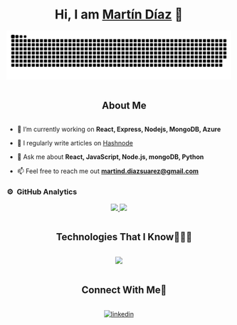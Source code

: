 <div align="center">
<h1 align="center">Hi, I am <a href="https://aristi.dev">Martín Díaz</a> 👋</h1>
</div>

<div align="center">
  <img  src="https://github.com/1999AZZAR/1999AZZAR/blob/readme/resources/img/grid-snake.svg"
       alt="snake" /></a>
</div>


<div id="user-content-toc">
  <ul align="center">
    <summary><h2 style="display: inline-block">About Me</h2></summary>
  </ul>
</div>


- 🔭 I’m currently working on **React, Express, Nodejs, MongoDB, Azure**

- 📝 I regularly write articles on [Hashnode](https://1010nishant.hashnode.dev/)

- 💬 Ask me about **React, JavaScript, Node.js, mongoDB, Python**

- 📫 Feel free to reach me out **martind.diazsuarez@gmail.com**




### ⚙️ &nbsp;GitHub Analytics

<p align="center">
<a href="https://github.com/diazms04">
  <img height="180em" src="https://github-readme-stats-eight-theta.vercel.app/api?username=diazms04&show_icons=true&theme=algolia&include_all_commits=true&count_private=true"/>
  <img height="180em" src="https://github-readme-stats-eight-theta.vercel.app/api/top-langs/?username=diazms04&layout=compact&langs_count=8&theme=algolia"/>
</a>
</p>

<div id="user-content-toc">
  <ul align="center">
    <summary><h2 style="display: inline-block">Technologies That I Know👨🏻‍💻</h2></summary>
  </ul>
</div>
<!--tech stack icons-->
<p align="center">
  <a href="https://skillicons.dev">
    <img src="https://skillicons.dev/icons?i=git,css,docker,postgres,dynamodb,express,figma,firebase,github,html,java,js,linux,nginx,mongodb,mysql,nextjs,nodejs,postman,py,react,tailwind,ts,scss,vscode&perline=14" />
  </a>
</p>


<!-- Connect with me -->
<!--h2 without bottom border-->
<div id="user-content-toc">
  <ul align="center">
    <summary><h2 style="display: inline-block">Connect With Me🤝</h2></summary>
  </ul>
</div>


<p align="center">
<a href="https://www.linkedin.com/in/martindiazs/" target="blank"><img align="center" src="https://user-images.githubusercontent.com/88904952/234979284-68c11d7f-1acc-4f0c-ac78-044e1037d7b0.png" alt="linkedin" height="50" width="50" /></a>  
</p>


